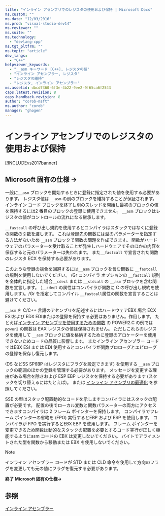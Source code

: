 ```yaml
---
title: "インライン アセンブリでのレジスタの使用および保持 | Microsoft Docs"
ms.custom: ""
ms.date: "12/03/2016"
ms.prod: "visual-studio-dev14"
ms.reviewer: ""
ms.suite: ""
ms.technology: 
  - "devlang-cpp"
ms.tgt_pltfrm: ""
ms.topic: "article"
dev_langs: 
  - "C++"
helpviewer_keywords: 
  - "__asm キーワード [C++], レジスタの値"
  - "インライン アセンブラー, レジスタ"
  - "レジスタの維持"
  - "レジスタ, インライン アセンブラー"
ms.assetid: dbcd7360-6f3e-4b22-9ee2-9f65ca6f2543
caps.latest.revision: 8
caps.handback.revision: 8
author: "corob-msft"
ms.author: "corob"
manager: "ghogen"
---
```

# インライン アセンブリでのレジスタの使用および保持
[!INCLUDE[vs2017banner](../../assembler/inline/includes/vs2017banner.md)]

## Microsoft 固有の仕様 →  
 一般に`__asm` ブロックを開始するときに登録に指定された値を使用する必要があります。  レジスタ値は `__asm` の別のブロックを維持することが保証されます。  インライン コード ブロックを終了し別のスレッドを開始し最初のブロックの値を保持するには2 番目のブロックの登録に使用できません。  `__asm` ブロックはレジスタの値がコントロールの流れになる継承します。  
  
 `__fastcall` の呼び出し規約を使用するとコンパイラはスタックではなくに登録の関数の引数を渡します。  これは登録先の関数には型のパラメーターを指定する方法がないため `__asm` ブロックで関数の問題を作成できます。  関数がハードウェアのパラメーターを受け取ることが発生しハードウェアでそのほかの内容を保存すると元のパラメーターは失われます。  また`__fastcall` で宣言された関数のレジスタ ECX を保持する必要があります。  
  
 このような登録の競合を回避するには`__asm` ブロックを含む関数に `__fastcall` の規則を使用しないでください。  \/Gr コンパイラ オプションの `__fastcall` 規則を全体的に指定した場合`__cdecl` または `__stdcall` の `__asm` ブロックを含む関数を宣言します。  \(`__cdecl` の属性はコンパイラが関数に C の呼び出し規約を使用します\)。\/Gr を指定してコンパイル `__fastcall`属性の関数を宣言することは避けてください。  
  
 `__asm` を C\/C\+\+ 言語のアセンブリを記述するにはハードウェアEBX 場合 ECX ESIおよび EDX EDIまたはの登録を保持する必要はありません。作用します。  たとえば[インライン アセンブリを使用するための関数](../../assembler/inline/writing-functions-with-inline-assembly.md) の POWER2.C の例では`power2` の関数は EAX レジスタの値は保持されません。  ただしこれらのレジスタを使用して `__asm` ブロックに値を格納するために登録のアロケーターを使用できないためコードの品質に影響します。  またインライン アセンブラー コードではEBX ESI または EDI 使用するとコンパイラが関数プロローグとエピローグの登録を保存し復元します。  
  
 \(DS などSS SP6BP はレジスタにフラグを設定できます\) を使用する `__asm` ブロックの範囲のほかの登録を管理する必要があります。  メッセージを変更する理由がある場合を除きおよび ESP EBP レジスタを保持する必要があります \(スタックを切り替えるにはたとえば\)。  または [インライン アセンブリの最適化](../../assembler/inline/optimizing-inline-assembly.md) を参照してください。  
  
 SSE の型はスタック配置動的なコードを示しますコンパイラにはスタックの配置が必要です。  配置の後でローカル変数と関数パラメーターの両方にアクセスできますコンパイラは 2 フレーム ポインターを保持します。  コンパイラでフレーム ポインターの省略を \(FPO\) 実行するとEBP および ESP を使用します。  コンパイラが FPO を実行するとEBX EBP を使用します。  フレーム ポインターを変更できるため関数は動的なスタックの配置を必要とするコード実行が正しく機能するようにasm コードの EBX は変更しないでください。  バイトでアライメントされた型を関数から移動または EBX を使用しないでください。  
  
> [!NOTE]
>  インライン アセンブラー コードが STD または CLD 命令を使用して方向のフラグを変更しても元の値にフラグを復元する必要があります。  
  
 **終了 Microsoft 固有の仕様→**  
  
## 参照  
 [インライン アセンブラー](../../assembler/inline/inline-assembler.md)